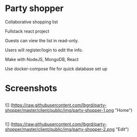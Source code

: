 # Party shopper
Collaborative shopping list

Fullstack react project

Guests can view the list in read-only.

Users will register/login to edit the info.

Make with NodeJS, MongoDB, React

Use docker-compose file for quick database set up

# Screenshots
##
![] (https://raw.githubusercontent.com/lbgrd/party-shopper/master/client/public/img/party-shopper-1.png "Home")
## 
![] (https://raw.githubusercontent.com/lbgrd/party-shopper/master/client/public/img/party-shopper-2.png "Edit")
